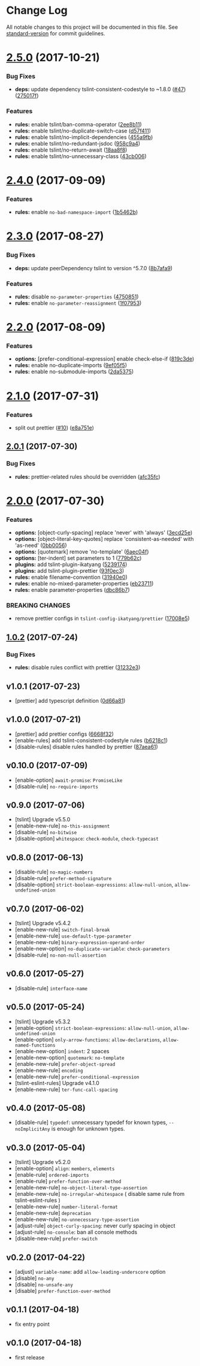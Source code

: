# Change Log

All notable changes to this project will be documented in this file. See [standard-version](https://github.com/conventional-changelog/standard-version) for commit guidelines.

<a name="2.5.0"></a>
# [2.5.0](https://github.com/ikatyang/tslint-config-ikatyang/compare/v2.4.0...v2.5.0) (2017-10-21)


### Bug Fixes

* **deps:** update dependency tslint-consistent-codestyle to ~1.8.0 ([#47](https://github.com/ikatyang/tslint-config-ikatyang/issues/47)) ([275017f](https://github.com/ikatyang/tslint-config-ikatyang/commit/275017f))


### Features

* **rules:** enable tslint/ban-comma-operator ([2ee8b11](https://github.com/ikatyang/tslint-config-ikatyang/commit/2ee8b11))
* **rules:** enable tslint/no-duplicate-switch-case ([d57f411](https://github.com/ikatyang/tslint-config-ikatyang/commit/d57f411))
* **rules:** enable tslint/no-implicit-dependencies ([455a9fb](https://github.com/ikatyang/tslint-config-ikatyang/commit/455a9fb))
* **rules:** enable tslint/no-redundant-jsdoc ([958c9a4](https://github.com/ikatyang/tslint-config-ikatyang/commit/958c9a4))
* **rules:** enable tslint/no-return-await ([18aa8f8](https://github.com/ikatyang/tslint-config-ikatyang/commit/18aa8f8))
* **rules:** enable tslint/no-unnecessary-class ([43cb006](https://github.com/ikatyang/tslint-config-ikatyang/commit/43cb006))



<a name="2.4.0"></a>
# [2.4.0](https://github.com/ikatyang/tslint-config-ikatyang/compare/v2.3.0...v2.4.0) (2017-09-09)


### Features

* **rules:** enable `no-bad-namespace-import` ([1b5462b](https://github.com/ikatyang/tslint-config-ikatyang/commit/1b5462b))



<a name="2.3.0"></a>
# [2.3.0](https://github.com/ikatyang/tslint-config-ikatyang/compare/v2.2.0...v2.3.0) (2017-08-27)


### Bug Fixes

* **deps:** update peerDependency tslint to version ^5.7.0 ([8b7afa9](https://github.com/ikatyang/tslint-config-ikatyang/commit/8b7afa9))


### Features

* **rules:** disable `no-parameter-properties` ([4750851](https://github.com/ikatyang/tslint-config-ikatyang/commit/4750851))
* **rules:** enable `no-parameter-reassignment` ([1f07953](https://github.com/ikatyang/tslint-config-ikatyang/commit/1f07953))



<a name="2.2.0"></a>
# [2.2.0](https://github.com/ikatyang/tslint-config-ikatyang/compare/v2.1.0...v2.2.0) (2017-08-09)


### Features

* **options:** [prefer-conditional-expression] enable check-else-if ([819c3de](https://github.com/ikatyang/tslint-config-ikatyang/commit/819c3de))
* **rules:** enable no-duplicate-imports ([9ef05f5](https://github.com/ikatyang/tslint-config-ikatyang/commit/9ef05f5))
* **rules:** enable no-submodule-imports ([2da5375](https://github.com/ikatyang/tslint-config-ikatyang/commit/2da5375))



<a name="2.1.0"></a>
# [2.1.0](https://github.com/ikatyang/tslint-config-ikatyang/compare/v2.0.1...v2.1.0) (2017-07-31)


### Features

* split out prettier ([#10](https://github.com/ikatyang/tslint-config-ikatyang/issues/10)) ([e8a751e](https://github.com/ikatyang/tslint-config-ikatyang/commit/e8a751e))



<a name="2.0.1"></a>
## [2.0.1](https://github.com/ikatyang/tslint-config-ikatyang/compare/v2.0.0...v2.0.1) (2017-07-30)


### Bug Fixes

* **rules:** prettier-related rules should be overridden ([afc35fc](https://github.com/ikatyang/tslint-config-ikatyang/commit/afc35fc))



<a name="2.0.0"></a>
# [2.0.0](https://github.com/ikatyang/tslint-config-ikatyang/compare/v1.0.2...v2.0.0) (2017-07-30)


### Features

* **options:** [object-curly-spacing] replace 'never' with 'always' ([3ecd25e](https://github.com/ikatyang/tslint-config-ikatyang/commit/3ecd25e))
* **options:** [object-literal-key-quotes] replace 'consistent-as-needed' with 'as-need' ([0bb0056](https://github.com/ikatyang/tslint-config-ikatyang/commit/0bb0056))
* **options:** [quotemark] remove 'no-template' ([6aec04f](https://github.com/ikatyang/tslint-config-ikatyang/commit/6aec04f))
* **options:** [ter-indent] set parameters to 1 ([779b62c](https://github.com/ikatyang/tslint-config-ikatyang/commit/779b62c))
* **plugins:** add tslint-plugin-ikatyang ([5239174](https://github.com/ikatyang/tslint-config-ikatyang/commit/5239174))
* **plugins:** add tslint-plugin-prettier ([93f0ec3](https://github.com/ikatyang/tslint-config-ikatyang/commit/93f0ec3))
* **rules:** enable filename-convention ([31940e0](https://github.com/ikatyang/tslint-config-ikatyang/commit/31940e0))
* **rules:** enable no-mixed-parameter-properties ([eb23711](https://github.com/ikatyang/tslint-config-ikatyang/commit/eb23711))
* **rules:** enable parameter-properties ([dbc86b7](https://github.com/ikatyang/tslint-config-ikatyang/commit/dbc86b7))

### BREAKING CHANGES

* remove prettier configs in `tslint-config-ikatyang/prettier` ([17008e5](https://github.com/ikatyang/tslint-config-ikatyang/commit/17008e5))

<a name="1.0.2"></a>
## [1.0.2](https://github.com/ikatyang/tslint-config-ikatyang/compare/v1.0.1...v1.0.2) (2017-07-24)


### Bug Fixes

* **rules:** disable rules conflict with prettier ([31232e3](https://github.com/ikatyang/tslint-config-ikatyang/commit/31232e3))

## v1.0.1 (2017-07-23)

- [prettier] add typescript definition ([0d66a81](https://github.com/ikatyang/tslint-config-ikatyang/commit/0d66a81))

## v1.0.0 (2017-07-21)

- [prettier] add prettier configs ([6668f32](https://github.com/ikatyang/tslint-config-ikatyang/commit/6668f32))
- [enable-rules] add tslint-consistent-codestyle rules ([b6218c1](https://github.com/ikatyang/tslint-config-ikatyang/commit/b6218c1))
- [disable-rules] disable rules handled by prettier ([87aea61](https://github.com/ikatyang/tslint-config-ikatyang/commit/87aea61))

## v0.10.0 (2017-07-09)

- [enable-option] `await-promise`: `PromiseLike`
- [disable-rule] `no-require-imports`

## v0.9.0 (2017-07-06)

- [tslint] Upgrade v5.5.0
- [enable-new-rule] `no-this-assignment`
- [disable-rule] `no-bitwise`
- [disable-option] `whitespace`: `check-module`, `check-typecast`

## v0.8.0 (2017-06-13)

- [disable-rule] `no-magic-numbers`
- [disable-rule] `prefer-method-signature`
- [disable-option] `strict-boolean-expressions`: `allow-null-union`, `allow-undefined-union`

## v0.7.0 (2017-06-02)

- [tslint] Upgrade v5.4.2
- [enable-new-rule] `switch-final-break`
- [enable-new-rule] `use-default-type-parameter`
- [enable-new-rule] `binary-expression-operand-order`
- [enable-new-option] `no-duplicate-variable`: `check-parameters`
- [disable-rule] `no-non-null-assertion`

## v0.6.0 (2017-05-27)

- [disable-rule] `interface-name`

## v0.5.0 (2017-05-24)

- [tslint] Upgrade v5.3.2
- [enable-option] `strict-boolean-expressions`: `allow-null-union`, `allow-undefined-union`
- [enable-option] `only-arrow-functions`: `allow-declarations`, `allow-named-functions`
- [enable-new-option] `indent`: 2 spaces
- [enable-new-option] `quotemark`: `no-template`
- [enable-new-rule] `prefer-object-spread`
- [enable-new-rule] `encoding`
- [enable-new-rule] `prefer-conditional-expression`
- [tslint-eslint-rules] Upgrade v4.1.0
- [enable-new-rule] `ter-func-call-spacing`

## v0.4.0 (2017-05-08)

- [disable-rule] `typedef`: unnecessary typedef for known types, `--noImplicitAny` is enough for unknown types.

## v0.3.0 (2017-05-04)

- [tslint] Upgrade v5.2.0
- [enable-option] `align`: `members`, `elements`
- [enable-rule] `ordered-imports`
- [enable-rule] `prefer-function-over-method`
- [enable-new-rule] `no-object-literal-type-assertion`
- [enable-new-rule] `no-irregular-whitespace` ( disable same rule from tslint-eslint-rules )
- [enable-new-rule] `number-literal-format`
- [enable-new-rule] `deprecation`
- [enable-new-rule] `no-unnecessary-type-assertion`
- [adjust-rule] `object-curly-spacing`: never curly spacing in object
- [adjust-rule] `no-console`: ban all console methods
- [disable-new-rule] `prefer-switch`

## v0.2.0 (2017-04-22)

- [adjust] `variable-name`: add `allow-leading-underscore` option
- [disable] `no-any`
- [disable] `no-unsafe-any`
- [disable] `prefer-function-over-method`

## v0.1.1 (2017-04-18)

- fix entry point

## v0.1.0 (2017-04-18)

- first release
